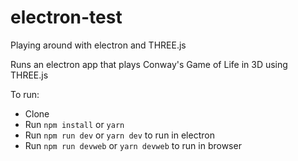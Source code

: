 # electron-test
Playing around with electron and THREE.js

Runs an electron app that plays Conway's Game of Life in 3D using THREE.js

To run:
- Clone
- Run `npm install` or `yarn`
- Run `npm run dev` or `yarn dev` to run in electron
- Run `npm run devweb` or `yarn devweb` to run in browser
